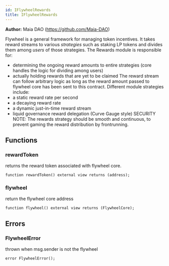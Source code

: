 ```yaml
---
id: IFlywheelRewards
title: IFlywheelRewards
---
```


**Author:**
Maia DAO (https://github.com/Maia-DAO)

Flywheel is a general framework for managing token incentives.
It takes reward streams to various *strategies* such as staking LP tokens and divides them among *users* of those strategies.
The Rewards module is responsible for:
- determining the ongoing reward amounts to entire strategies (core handles the logic for dividing among users)
- actually holding rewards that are yet to be claimed
The reward stream can follow arbitrary logic as long as the reward amount passed to flywheel core has been sent to this contract.
Different module strategies include:
- a static reward rate per second
- a decaying reward rate
- a dynamic just-in-time reward stream
- liquid governance reward delegation (Curve Gauge style)
SECURITY NOTE: The rewards strategy should be smooth and continuous, to prevent gaming the reward distribution by frontrunning.


## Functions
### rewardToken

returns the reward token associated with flywheel core.


```solidity
function rewardToken() external view returns (address);
```

### flywheel

return the flywheel core address


```solidity
function flywheel() external view returns (FlywheelCore);
```

## Errors
### FlywheelError
thrown when msg.sender is not the flywheel


```solidity
error FlywheelError();
```

